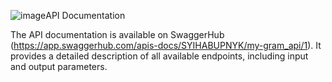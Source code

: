 ![image](https://github.com/syihabudin081/mygram/assets/99803288/1dba183c-fb05-408a-b6ea-a85c4fad27ee)API Documentation

The API documentation is available on SwaggerHub (https://app.swaggerhub.com/apis-docs/SYIHABUPNYK/my-gram_api/1). It provides a detailed description of all available endpoints, including input and output parameters.

